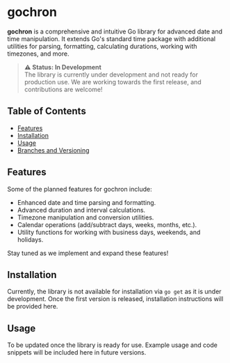# gochron

**gochron** is a comprehensive and intuitive Go library for advanced date and time manipulation. It extends Go's standard time package with additional utilities for parsing, formatting, calculating durations, working with timezones, and more.

> **⚠️ Status: In Development**  
> The library is currently under development and not ready for production use. We are working towards the first release, and contributions are welcome!

## Table of Contents

- [Features](#features)
- [Installation](#installation)
- [Usage](#usage)
- [Branches and Versioning](#branches-and-versioning)

## Features

Some of the planned features for gochron include:

- Enhanced date and time parsing and formatting.
- Advanced duration and interval calculations.
- Timezone manipulation and conversion utilities.
- Calendar operations (add/subtract days, weeks, months, etc.).
- Utility functions for working with business days, weekends, and holidays.

Stay tuned as we implement and expand these features!

## Installation

Currently, the library is not available for installation via `go get` as it is under development. Once the first version is released, installation instructions will be provided here.

## Usage

To be updated once the library is ready for use. Example usage and code snippets will be included here in future versions.
